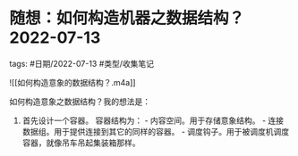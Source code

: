 # 随想：如何构造机器之数据结构？2022-07-13


tags: #日期/2022-07-13 #类型/收集笔记 




![[如何构造意象的数据结构？.m4a]]


如何构造意象之数据结构？我的想法是：
1. 首先设计一个容器。
	容器结构为：
		- 内容空间。用于存储意象结构。
		- 连接数据组。用于提供连接到其它的同样的容器。
		- 调度钩子。用于被调度机调度容器，就像吊车吊起集装箱那样。
